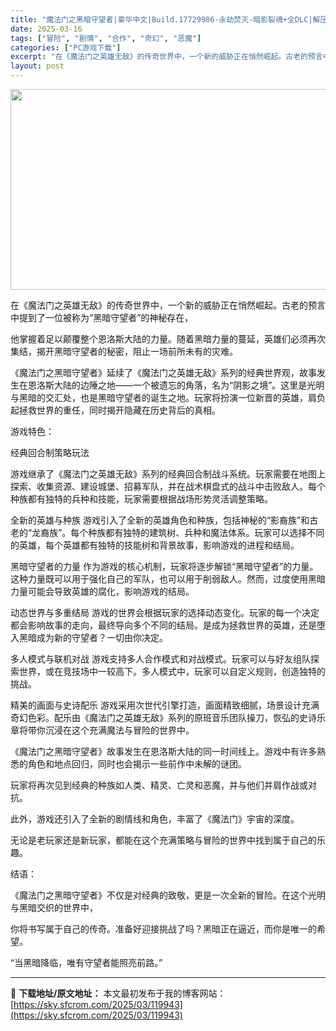 ```yaml
---
title: "魔法门之黑暗守望者|豪华中文|Build.17729986-永劫焚灭-暗影裂魂+全DLC|解压即撸|"
date: 2025-03-16
tags: ["冒险", "剧情", "合作", "奇幻", "恶魔"]
categories: ["PC游戏下载"]
excerpt: "在《魔法门之英雄无敌》的传奇世界中，一个新的威胁正在悄然崛起。古老的预言中提到了一位被称为“黑暗守望者”的神秘存在， 他掌握着足以颠覆整个恩洛斯大陆的力量。随着黑暗力量的蔓延，英雄们必须再次集结，揭开黑暗守望者的秘密，阻止一场前所未有的灾难。 《魔法门之黑暗守望者》延续了《魔法门之英雄无敌》系列的经&hellip;"
layout: post
---
```


<img class="aligncenter size-full wp-image-119934" src="https://sky.sfcrom.com/wp-content/uploads/2025/03/2025031523100887.webp" alt="" width="570" height="321" />

在《魔法门之英雄无敌》的传奇世界中，一个新的威胁正在悄然崛起。古老的预言中提到了一位被称为“黑暗守望者”的神秘存在，

他掌握着足以颠覆整个恩洛斯大陆的力量。随着黑暗力量的蔓延，英雄们必须再次集结，揭开黑暗守望者的秘密，阻止一场前所未有的灾难。

《魔法门之黑暗守望者》延续了《魔法门之英雄无敌》系列的经典世界观，故事发生在恩洛斯大陆的边陲之地——一个被遗忘的角落，名为“阴影之境”。这里是光明与黑暗的交汇处，也是黑暗守望者的诞生之地。玩家将扮演一位新晋的英雄，肩负起拯救世界的重任，同时揭开隐藏在历史背后的真相。

游戏特色：

经典回合制策略玩法

游戏继承了《魔法门之英雄无敌》系列的经典回合制战斗系统。玩家需要在地图上探索、收集资源、建设城堡、招募军队，并在战术棋盘式的战斗中击败敌人。每个种族都有独特的兵种和技能，玩家需要根据战场形势灵活调整策略。

全新的英雄与种族
游戏引入了全新的英雄角色和种族，包括神秘的“影裔族”和古老的“龙裔族”。每个种族都有独特的建筑树、兵种和魔法体系。玩家可以选择不同的英雄，每个英雄都有独特的技能树和背景故事，影响游戏的进程和结局。

黑暗守望者的力量
作为游戏的核心机制，玩家将逐步解锁“黑暗守望者”的力量。这种力量既可以用于强化自己的军队，也可以用于削弱敌人。然而，过度使用黑暗力量可能会导致英雄的腐化，影响游戏的结局。

动态世界与多重结局
游戏的世界会根据玩家的选择动态变化。玩家的每一个决定都会影响故事的走向，最终导向多个不同的结局。是成为拯救世界的英雄，还是堕入黑暗成为新的守望者？一切由你决定。

多人模式与联机对战
游戏支持多人合作模式和对战模式。玩家可以与好友组队探索世界，或在竞技场中一较高下。多人模式中，玩家可以自定义规则，创造独特的挑战。

精美的画面与史诗配乐
游戏采用次世代引擎打造，画面精致细腻，场景设计充满奇幻色彩。配乐由《魔法门之英雄无敌》系列的原班音乐团队操刀，恢弘的史诗乐章将带你沉浸在这个充满魔法与冒险的世界中。

《魔法门之黑暗守望者》故事发生在恩洛斯大陆的同一时间线上。游戏中有许多熟悉的角色和地点回归，同时也会揭示一些前作中未解的谜团。

玩家将再次见到经典的种族如人类、精灵、亡灵和恶魔，并与他们并肩作战或对抗。

此外，游戏还引入了全新的剧情线和角色，丰富了《魔法门》宇宙的深度。

无论是老玩家还是新玩家，都能在这个充满策略与冒险的世界中找到属于自己的乐趣。

结语：

《魔法门之黑暗守望者》不仅是对经典的致敬，更是一次全新的冒险。在这个光明与黑暗交织的世界中，

你将书写属于自己的传奇。准备好迎接挑战了吗？黑暗正在逼近，而你是唯一的希望。

“当黑暗降临，唯有守望者能照亮前路。”

---
📖 **下载地址/原文地址：** 本文最初发布于我的博客网站：[https://sky.sfcrom.com/2025/03/119943](https://sky.sfcrom.com/2025/03/119943)
